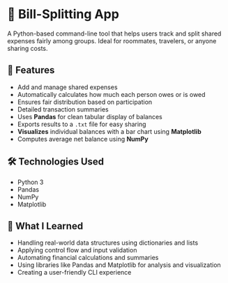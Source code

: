 # 💸 Bill-Splitting App

A Python-based command-line tool that helps users track and split shared expenses fairly among groups. Ideal for roommates, travelers, or anyone sharing costs.

## 🚀 Features

- Add and manage shared expenses
- Automatically calculates how much each person owes or is owed
- Ensures fair distribution based on participation
- Detailed transaction summaries
- Uses **Pandas** for clean tabular display of balances
- Exports results to a `.txt` file for easy sharing
- **Visualizes** individual balances with a bar chart using **Matplotlib**
- Computes average net balance using **NumPy**

## 🛠️ Technologies Used

- Python 3
- Pandas
- NumPy
- Matplotlib

## 🧠 What I Learned

- Handling real-world data structures using dictionaries and lists
- Applying control flow and input validation
- Automating financial calculations and summaries
- Using libraries like Pandas and Matplotlib for analysis and visualization
- Creating a user-friendly CLI experience
